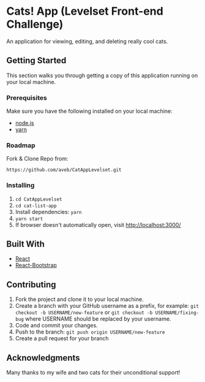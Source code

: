 # Cats! App (Levelset Front-end Challenge)

An application for viewing, editing, and deleting really cool cats.

## Getting Started

This section walks you through getting a copy of this application running on your local machine.

### Prerequisites

Make sure you have the following installed on your local machine:
 - [node.js](https://nodejs.org/en/)
 - [yarn](https://yarnpkg.com/lang/en/docs/install/#mac-stable)

### Roadmap

Fork & Clone Repo from:

`https://github.com/aveb/CatAppLevelset.git`

### Installing

1. `cd CatAppLevelset`
1. `cd cat-list-app`
2. Install dependencies: `yarn`
3. `yarn start`
4. If browser doesn't automatically open, visit <http://localhost:3000/>

## Built With

 * [React](https://reactjs.org/)
 * [React-Bootstrap](https://react-bootstrap-v3.netlify.com/)

## Contributing

1. Fork the project and clone it to your local machine.
2. Create a branch with your GitHub username as a prefix, for example: `git checkout -b USERNAME/new-feature` or `git checkout -b USERNAME/fixing-bug` where USERNAME should be replaced by your username.
3. Code and commit your changes.
4. Push to the branch: `git push origin USERNAME/new-feature`
5. Create a pull request for your branch

## Acknowledgments

Many thanks to my wife and two cats for their unconditional support!

